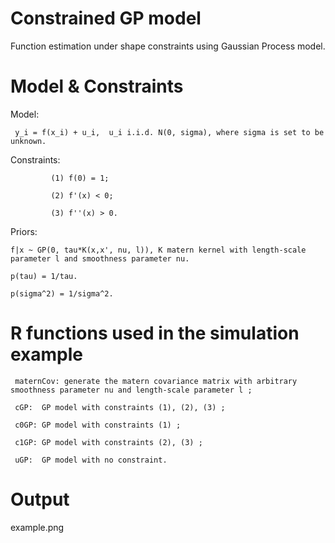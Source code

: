 # Constrained GP model
Function estimation under shape constraints using Gaussian Process model. 

# Model & Constraints

Model: 

     y_i = f(x_i) + u_i,  u_i i.i.d. N(0, sigma), where sigma is set to be unknown.

Constraints: 

             (1) f(0) = 1;

             (2) f'(x) < 0;
             
             (3) f''(x) > 0.
             
Priors: 

    f|x ~ GP(0, tau*K(x,x', nu, l)), K matern kernel with length-scale parameter l and smoothness parameter nu.

    p(tau) = 1/tau.
   
    p(sigma^2) = 1/sigma^2.
   
   
# R functions used in the simulation example 

     maternCov: generate the matern covariance matrix with arbitrary smoothness parameter nu and length-scale parameter l ; 

     cGP:  GP model with constraints (1), (2), (3) ;
     
     c0GP: GP model with constraints (1) ;
     
     c1GP: GP model with constraints (2), (3) ;
     
     uGP:  GP model with no constraint.
     

# Output 

example.png


